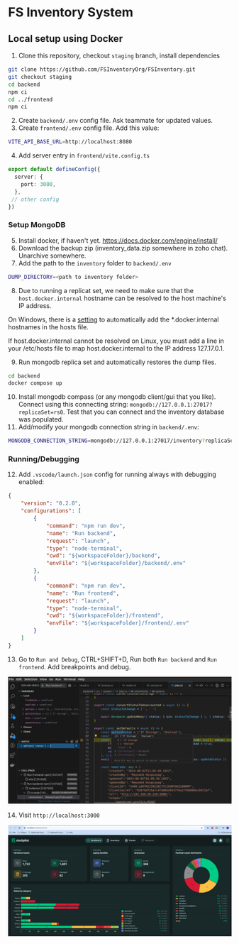 # FS Inventory System

## Local setup using Docker
1. Clone this repository, checkout `staging` branch, install dependencies
```sh
git clone https://github.com/FSInventoryOrg/FSInventory.git
git checkout staging
cd backend
npm ci
cd ../frontend
npm ci
```
2. Create `backend/.env` config file. Ask teammate for updated values.
3. Create `frontend/.env` config file. Add this value:
```sh
VITE_API_BASE_URL=http://localhost:8080
```
4. Add server entry in `frontend/vite.config.ts`
```ts
export default defineConfig({
  server: {
    port: 3000,
  },
 // other config
})
```

### Setup MongoDB
5. Install docker, if haven't yet. https://docs.docker.com/engine/install/
6. Download the backup zip (inventory_data.zip somewhere in zoho chat). Unarchive somewhere.
7. Add the path to the `inventory` folder to `backend/.env`
```sh
DUMP_DIRECTORY=<path to inventory folder>
```
8. Due to running a replicat set, we need to make sure that the `host.docker.internal` hostname can be resolved to the host machine's IP address. 

On Windows, there is a [setting](https://docs.docker.com/desktop/settings/) to automatically add the *.docker.internal hostnames in the hosts file. 

If host.docker.internal cannot be resolved on Linux, you must add a line in your /etc/hosts file to map host.docker.internal to the IP address 127.17.0.1.

9. Run mongodb replica set and automatically restores the dump files.
```sh
cd backend
docker compose up
```

10. Install mongodb compass (or any mongodb client/gui that you like). Connect using this connecting string: `mongodb://127.0.0.1:27017?replicaSet=rs0`. Test that you can connect and the inventory database was populated.
11. Add/modify your mongodb connection string in `backend/.env`:
```sh
MONGODB_CONNECTION_STRING=mongodb://127.0.0.1:27017/inventory?replicaSet=rs0
```
### Running/Debugging
12. Add `.vscode/launch.json` config for running always with debugging enabled:
```json
{
    "version": "0.2.0",
    "configurations": [
        {
            "command": "npm run dev",
            "name": "Run backend",
            "request": "launch",
            "type": "node-terminal",
            "cwd": "${workspaceFolder}/backend",
            "envFile": "${workspaceFolder}/backend/.env"
        },
        {
            "command": "npm run dev",
            "name": "Run frontend",
            "request": "launch",
            "type": "node-terminal",
            "cwd": "${workspaceFolder}/frontend",
            "envFile": "${workspaceFolder}/frontend/.env"
        }
    ]
}
```
13. Go to `Run and Debug`, CTRL+SHIFT+D, Run both `Run backend` and `Run frontend`. Add breakpoints and debug.

![running](docs/images/debugging.png)

14. Visit `http://localhost:3000`

![running](docs/images/running.png)